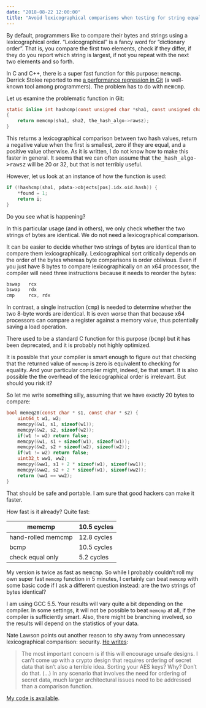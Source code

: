 ```yaml
---
date: "2018-08-22 12:00:00"
title: "Avoid lexicographical comparisons when testing for string equality?"
---
```




By default, programmers like to compare their bytes and strings using a lexicographical order. &ldquo;Lexicographical&rdquo; is a fancy word for &ldquo;dictionary order&rdquo;. That is, you compare the first two elements, check if they differ, if they do you report which string is largest, if not you repeat with the next two elements and so forth.

In C and C++, there is a super fast function for this purpose: <tt>memcmp</tt>. Derrick Stolee reported to me [a performance regression in Git](https://public-inbox.org/git/20180821212923.GB24431@sigill.intra.peff.net/T/#u) (a well-known tool among programmers). The problem has to do with <tt>memcmp</tt>. 

Let us examine the problematic function in Git:
```C
static inline int hashcmp(const unsigned char *sha1, const unsigned char *sha2)
{
	return memcmp(sha1, sha2, the_hash_algo->rawsz);
}
```


This returns a lexicographical comparison between two hash values, return a negative value when the first is smallest, zero if they are equal, and a positive value otherwise. As it is written, I do not know how to make this faster in general. It seems that we can often assume that <tt>the_hash_algo-&gt;rawsz</tt> will be 20 or 32, but that is not terribly useful.

However, let us look at an instance of how the function is used:
```C
if (!hashcmp(sha1, pdata->objects[pos].idx.oid.hash)) {
	*found = 1;
	return i;
}
```


Do you see what is happening?

In this particular usage (and in others), we only check whether the two strings of bytes are identical. We do not need a lexicographical comparison. 

It can be easier to decide whether two strings of bytes are identical than to compare them lexicographically. Lexicographical sort critically depends on the order of the bytes whereas byte comparisons is order oblivious. Even if you just have 8 bytes to compare lexicographically on an x64 processor, the compiler will need three instructions because it needs to reorder the bytes:
```C
bswap   rcx
bswap   rdx
cmp     rcx, rdx
```


In contrast, a single instruction (<tt>cmp</tt>) is needed to determine whether the two 8-byte words are identical. It is even worse than that because x64 processors can compare a register against a memory value, thus potentially saving a load operation.

There used to be a standard C function for this purpose (<tt>bcmp</tt>) but it has been deprecated, and it is probably not highly optimized.

It is possible that your compiler is smart enough to figure out that checking that the returned value of `memcmp` is zero is equivalent to checking for equality. And your particular compiler might, indeed, be that smart. It is also possible the the overhead of the lexicographical order is irrelevant. But should you risk it?

So let me write something silly, assuming that we have exactly 20 bytes to compare:
```C
bool memeq20(const char * s1, const char * s2) {
    uint64_t w1, w2;
    memcpy(&w1, s1, sizeof(w1));
    memcpy(&w2, s2, sizeof(w2));
    if(w1 != w2) return false;
    memcpy(&w1, s1 + sizeof(w1), sizeof(w1));
    memcpy(&w2, s2 + sizeof(w2), sizeof(w2));
    if(w1 != w2) return false;
    uint32_t ww1, ww2;
    memcpy(&ww1, s1 + 2 * sizeof(w1), sizeof(ww1));
    memcpy(&ww2, s2 + 2 * sizeof(w1), sizeof(ww2));
    return (ww1 == ww2);
}
```


That should be safe and portable. I am sure that good hackers can make it faster. 

How fast is it already? Quite fast:

memcmp                   |10.5 cycles              |
-------------------------|-------------------------|
hand-rolled memcmp       |12.8 cycles              |
bcmp                     |10.5 cycles              |
check equal only         |5.2 cycles               |


My version is twice as fast as <tt>memcmp</tt>. So while I probably couldn&rsquo;t roll my own super fast `memcmp` function in 5 minutes, I certainly can beat `memcmp` with some basic code if I ask a different question instead: are the two strings of bytes identical? 

I am using GCC 5.5. Your results will vary quite a bit depending on the compiler. In some settings, it will not be possible to beat `memcmp` at all, if the compiler is sufficiently smart. Also, there might be branching involved, so the results will depend on the statistics of your data.

Nate Lawson points out another reason to shy away from unnecessary lexicographical comparison: security. [He writes](https://rdist.root.org/2014/06/24/timing-safe-memcmp-and-api-parity/):

> The most important concern is if this will encourage unsafe designs. I can&rsquo;t come up with a crypto design that requires ordering of secret data that isn&rsquo;t also a terrible idea. Sorting your AES keys? Why? Don&rsquo;t do that. (&hellip;) In any scenario that involves the need for ordering of secret data, much larger architectural issues need to be addressed than a comparison function.


[My code is available](https://github.com/lemire/Code-used-on-Daniel-Lemire-s-blog/tree/master/2018/08/22).

